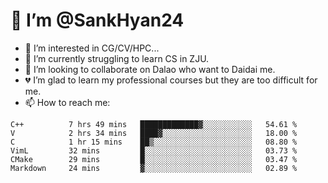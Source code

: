 # 👋 I’m @SankHyan24

- 👀 I’m interested in CG/CV/HPC...
- 🌱 I’m currently struggling to learn CS in ZJU.
- 💞️ I’m looking to collaborate on Dalao who want to Daidai me.
- 💔 I’m glad to learn my professional courses but they are too difficult for me.
- 📫 How to reach me:


<!---
SankHyan24/SankHyan24 is a ✨ special ✨ repository because its `README.md` (this file) appears on your GitHub profile.
You can click the Preview link to take a look at your changes.
--->
<!--START_SECTION:waka-->

```text
C++          7 hrs 49 mins   █████████████▓░░░░░░░░░░░   54.61 %
V            2 hrs 34 mins   ████▓░░░░░░░░░░░░░░░░░░░░   18.00 %
C            1 hr 15 mins    ██▒░░░░░░░░░░░░░░░░░░░░░░   08.80 %
VimL         32 mins         █░░░░░░░░░░░░░░░░░░░░░░░░   03.73 %
CMake        29 mins         █░░░░░░░░░░░░░░░░░░░░░░░░   03.47 %
Markdown     24 mins         ▓░░░░░░░░░░░░░░░░░░░░░░░░   02.89 %
```

<!--END_SECTION:waka-->

